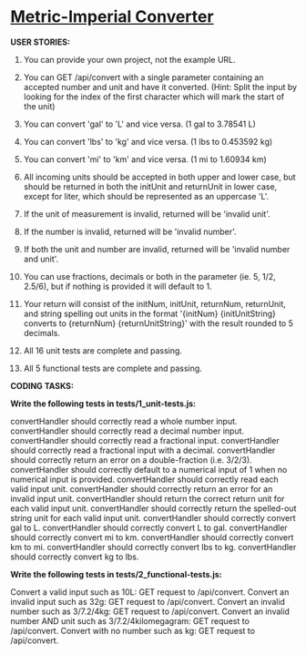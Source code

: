 # [Metric-Imperial Converter](https://www.freecodecamp.org/learn/quality-assurance/quality-assurance-projects/metric-imperial-converter)

**USER STORIES:**

1. You can provide your own project, not the example URL.

2. You can GET /api/convert with a single parameter containing an accepted number and unit and have it converted. (Hint: Split the input by looking for the index of the first character which will mark the start of the unit)

3. You can convert 'gal' to 'L' and vice versa. (1 gal to 3.78541 L)

4. You can convert 'lbs' to 'kg' and vice versa. (1 lbs to 0.453592 kg)

5. You can convert 'mi' to 'km' and vice versa. (1 mi to 1.60934 km)

6. All incoming units should be accepted in both upper and lower case, but should be returned in both the initUnit and returnUnit in lower case, except for liter, which should be represented as an uppercase 'L'.

7. If the unit of measurement is invalid, returned will be 'invalid unit'.

8. If the number is invalid, returned will be 'invalid number'.

9. If both the unit and number are invalid, returned will be 'invalid number and unit'.

10. You can use fractions, decimals or both in the parameter (ie. 5, 1/2, 2.5/6), but if nothing is provided it will default to 1.

11. Your return will consist of the initNum, initUnit, returnNum, returnUnit, and string spelling out units in the format '{initNum} {initUnitString} converts to {returnNum} {returnUnitString}' with the result rounded to 5 decimals.

12. All 16 unit tests are complete and passing.

13. All 5 functional tests are complete and passing.



**CODING TASKS:**

**Write the following tests in tests/1_unit-tests.js:**

convertHandler should correctly read a whole number input.
convertHandler should correctly read a decimal number input.
convertHandler should correctly read a fractional input.
convertHandler should correctly read a fractional input with a decimal.
convertHandler should correctly return an error on a double-fraction (i.e. 3/2/3).
convertHandler should correctly default to a numerical input of 1 when no numerical input is provided.
convertHandler should correctly read each valid input unit.
convertHandler should correctly return an error for an invalid input unit.
convertHandler should return the correct return unit for each valid input unit.
convertHandler should correctly return the spelled-out string unit for each valid input unit.
convertHandler should correctly convert gal to L.
convertHandler should correctly convert L to gal.
convertHandler should correctly convert mi to km.
convertHandler should correctly convert km to mi.
convertHandler should correctly convert lbs to kg.
convertHandler should correctly convert kg to lbs.

**Write the following tests in tests/2_functional-tests.js:**

Convert a valid input such as 10L: GET request to /api/convert.
Convert an invalid input such as 32g: GET request to /api/convert.
Convert an invalid number such as 3/7.2/4kg: GET request to /api/convert.
Convert an invalid number AND unit such as 3/7.2/4kilomegagram: GET request to /api/convert.
Convert with no number such as kg: GET request to /api/convert.